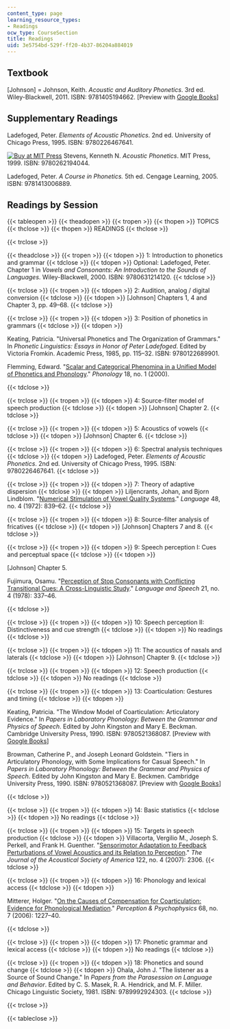 ```yaml
---
content_type: page
learning_resource_types:
- Readings
ocw_type: CourseSection
title: Readings
uid: 3e5754bd-529f-ff20-4b37-86204a884019
---
```


Textbook
--------

\[Johnson\] = Johnson, Keith. _Acoustic and Auditory Phonetics_. 3rd ed. Wiley-Blackwell, 2011. ISBN: 9781405194662. \[Preview with [Google Books](http://books.google.com/books?id=sKOUKJXbmYMC&pg=PAfrontcover)\]

Supplementary Readings
----------------------

Ladefoged, Peter. _Elements of Acoustic Phonetics_. 2nd ed. University of Chicago Press, 1995. ISBN: 9780226467641.

[![Buy at MIT Press](/images/mp_logo.gif)](https://mitpress.mit.edu/9780262194044) Stevens, Kenneth N. _Acoustic Phonetics_. MIT Press, 1999. ISBN: 9780262194044.

Ladefoged, Peter. _A Course in Phonetics._ 5th ed. Cengage Learning, 2005. ISBN: 9781413006889.

Readings by Session
-------------------

{{< tableopen >}}
{{< theadopen >}}
{{< tropen >}}
{{< thopen >}}
TOPICS
{{< thclose >}}
{{< thopen >}}
READINGS
{{< thclose >}}

{{< trclose >}}

{{< theadclose >}}
{{< tropen >}}
{{< tdopen >}}
1: Introduction to phonetics and grammar
{{< tdclose >}}
{{< tdopen >}}
Optional: Ladefoged, Peter. Chapter 1 in _Vowels and Consonants: An Introduction to the Sounds of Languages_. Wiley-Blackwell, 2000. ISBN: 9780631214120.
{{< tdclose >}}

{{< trclose >}}
{{< tropen >}}
{{< tdopen >}}
2: Audition, analog / digital conversion
{{< tdclose >}}
{{< tdopen >}}
\[Johnson\] Chapters 1, 4 and Chapter 3, pp. 49–68.
{{< tdclose >}}

{{< trclose >}}
{{< tropen >}}
{{< tdopen >}}
3: Position of phonetics in grammars
{{< tdclose >}}
{{< tdopen >}}


Keating, Patricia. "Universal Phonetics and The Organization of Grammars." In _Phonetic Linguistics: Essays in Honor of Peter Ladefoged_. Edited by Victoria Fromkin. Academic Press, 1985, pp. 115–32. ISBN: 9780122689901.

Flemming, Edward. "[Scalar and Categorical Phenomina in a Unified Model of Phonetics and Phonology](https://www.researchgate.net/publication/2437637_Scalar_and_Categorical_Phenomena_in_a_Unified_Model_of_Phonetics_and_Phonology)." _Phonology_ 18, no. 1 (2000).


{{< tdclose >}}

{{< trclose >}}
{{< tropen >}}
{{< tdopen >}}
4: Source-filter model of speech production
{{< tdclose >}}
{{< tdopen >}}
\[Johnson\] Chapter 2.
{{< tdclose >}}

{{< trclose >}}
{{< tropen >}}
{{< tdopen >}}
5: Acoustics of vowels
{{< tdclose >}}
{{< tdopen >}}
\[Johnson\] Chapter 6.
{{< tdclose >}}

{{< trclose >}}
{{< tropen >}}
{{< tdopen >}}
6: Spectral analysis techniques
{{< tdclose >}}
{{< tdopen >}}
Ladefoged, Peter. _Elements of Acoustic Phonetics_. 2nd ed. University of Chicago Press, 1995. ISBN: 9780226467641.
{{< tdclose >}}

{{< trclose >}}
{{< tropen >}}
{{< tdopen >}}
7: Theory of adaptive dispersion
{{< tdclose >}}
{{< tdopen >}}
Liljencrants, Johan, and Bjorn Lindblom. "[Numerical Stimulation of Vowel Quality Systems](http://www.jstor.org/stable/411991)." _Language_ 48, no. 4 (1972): 839–62.
{{< tdclose >}}

{{< trclose >}}
{{< tropen >}}
{{< tdopen >}}
8: Source-filter analysis of fricatives
{{< tdclose >}}
{{< tdopen >}}
\[Johnson\] Chapters 7 and 8.
{{< tdclose >}}

{{< trclose >}}
{{< tropen >}}
{{< tdopen >}}
9: Speech perception I: Cues and perceptual space
{{< tdclose >}}
{{< tdopen >}}


\[Johnson\] Chapter 5.

Fujimura, Osamu. "[Perception of Stop Consonants with Conflicting Transitional Cues: A Cross-Linguistic Study](http://journals.sagepub.com/doi/abs/10.1177/002383097802100408)." _Language and Speech_ 21, no. 4 (1978): 337–46.


{{< tdclose >}}

{{< trclose >}}
{{< tropen >}}
{{< tdopen >}}
10: Speech perception II: Distinctiveness and cue strength
{{< tdclose >}}
{{< tdopen >}}
No readings
{{< tdclose >}}

{{< trclose >}}
{{< tropen >}}
{{< tdopen >}}
11: The acoustics of nasals and laterals
{{< tdclose >}}
{{< tdopen >}}
\[Johnson\] Chapter 9.
{{< tdclose >}}

{{< trclose >}}
{{< tropen >}}
{{< tdopen >}}
12: Speech production
{{< tdclose >}}
{{< tdopen >}}
No readings
{{< tdclose >}}

{{< trclose >}}
{{< tropen >}}
{{< tdopen >}}
13: Coarticulation: Gestures and timing
{{< tdclose >}}
{{< tdopen >}}


Keating, Patricia. "The Window Model of Coarticulation: Articulatory Evidence." In _Papers in Laboratory Phonology: Between the Grammar and Physics of Speech_. Edited by John Kingston and Mary E. Beckman. Cambridge University Press, 1990. ISBN: 9780521368087. \[Preview with [Google Books](http://books.google.com/books?id=bDbnZsYyAncC&pg=PA451=onepage)\]

Browman, Catherine P., and Joseph Leonard Goldstein. "Tiers in Articulatory Phonology, with Some Implications for Casual Speech." In _Papers in Laboratory Phonology: Between the Grammar and Physics of Speech_. Edited by John Kingston and Mary E. Beckmen. Cambridge University Press, 1990. ISBN: 9780521368087. \[Preview with [Google Books](http://books.google.com/books?id=bDbnZsYyAncC&pg=PA341=onepage)\]


{{< tdclose >}}

{{< trclose >}}
{{< tropen >}}
{{< tdopen >}}
14: Basic statistics
{{< tdclose >}}
{{< tdopen >}}
No readings
{{< tdclose >}}

{{< trclose >}}
{{< tropen >}}
{{< tdopen >}}
15: Targets in speech production
{{< tdclose >}}
{{< tdopen >}}
Villacorta, Vergilio M., Joseph S. Perkell, and Frank H. Guenther. "[Sensorimotor Adaptation to Feedback Perturbations of Vowel Acoustics and its Relation to Perception](https://doi.org/10.1121/1.2773966)." _The Journal of the Acoustical Society of America_ 122, no. 4 (2007): 2306.
{{< tdclose >}}

{{< trclose >}}
{{< tropen >}}
{{< tdopen >}}
16: Phonology and lexical access
{{< tdclose >}}
{{< tdopen >}}


Mitterer, Holger. "[On the Causes of Compensation for Coarticulation: Evidence for Phonological Mediation](https://doi.org/10.3758/BF03193723)." _Perception & Psychophysics_ 68, no. 7 (2006): 1227–40.


{{< tdclose >}}

{{< trclose >}}
{{< tropen >}}
{{< tdopen >}}
17: Phonetic grammar and lexical access
{{< tdclose >}}
{{< tdopen >}}
No readings
{{< tdclose >}}

{{< trclose >}}
{{< tropen >}}
{{< tdopen >}}
18: Phonetics and sound change
{{< tdclose >}}
{{< tdopen >}}
Ohala, John J. "The listener as a Source of Sound Change." In _Papers from the Parasession on Language and Behavior_. Edited by C. S. Masek, R. A. Hendrick, and M. F. Miller. Chicago Linguistic Society, 1981. ISBN: 9789992924303.
{{< tdclose >}}

{{< trclose >}}

{{< tableclose >}}